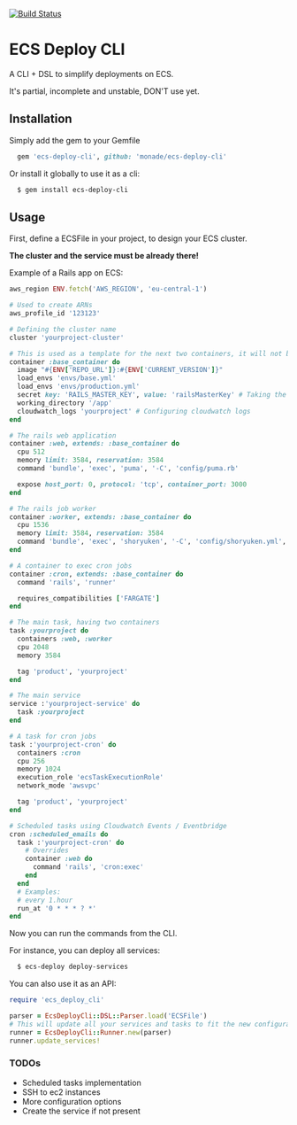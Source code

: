 [![Build Status](https://travis-ci.org/monade/ecs-deploy-cli.svg?branch=master)](https://travis-ci.org/monade/ecs-deploy-cli)

# ECS Deploy CLI

A CLI + DSL to simplify deployments on ECS.

It's partial, incomplete and unstable, DON'T use yet.

## Installation

Simply add the gem to your Gemfile

```ruby
  gem 'ecs-deploy-cli', github: 'monade/ecs-deploy-cli'
```

Or install it globally to use it as a cli:
```bash
  $ gem install ecs-deploy-cli
```

## Usage

First, define a ECSFile in your project, to design your ECS cluster.

**The cluster and the service must be already there!**

Example of a Rails app on ECS:
```ruby
aws_region ENV.fetch('AWS_REGION', 'eu-central-1')

# Used to create ARNs
aws_profile_id '123123'

# Defining the cluster name
cluster 'yourproject-cluster'

# This is used as a template for the next two containers, it will not be used inside a task
container :base_container do
  image "#{ENV['REPO_URL']}:#{ENV['CURRENT_VERSION']}"
  load_envs 'envs/base.yml'
  load_envs 'envs/production.yml'
  secret key: 'RAILS_MASTER_KEY', value: 'railsMasterKey' # Taking the secret from AWS System Manager with name "arn:aws:ssm:__AWS_REGION__:__AWS_PROFILE_ID__:parameter/railsMasterKey"
  working_directory '/app'
  cloudwatch_logs 'yourproject' # Configuring cloudwatch logs
end

# The rails web application
container :web, extends: :base_container do
  cpu 512
  memory limit: 3584, reservation: 3584
  command 'bundle', 'exec', 'puma', '-C', 'config/puma.rb'

  expose host_port: 0, protocol: 'tcp', container_port: 3000
end

# The rails job worker
container :worker, extends: :base_container do
  cpu 1536
  memory limit: 3584, reservation: 3584
  command 'bundle', 'exec', 'shoryuken', '-C', 'config/shoryuken.yml', '-R'
end

# A container to exec cron jobs
container :cron, extends: :base_container do
  command 'rails', 'runner'

  requires_compatibilities ['FARGATE']
end

# The main task, having two containers
task :yourproject do
  containers :web, :worker
  cpu 2048
  memory 3584

  tag 'product', 'yourproject'
end

# The main service
service :'yourproject-service' do
  task :yourproject
end

# A task for cron jobs
task :'yourproject-cron' do
  containers :cron
  cpu 256
  memory 1024
  execution_role 'ecsTaskExecutionRole'
  network_mode 'awsvpc'

  tag 'product', 'yourproject'
end

# Scheduled tasks using Cloudwatch Events / Eventbridge
cron :scheduled_emails do
  task :'yourproject-cron' do
    # Overrides
    container :web do
      command 'rails', 'cron:exec'
    end
  end
  # Examples:
  # every 1.hour
  run_at '0 * * * ? *'
end
```

Now you can run the commands from the CLI.

For instance, you can deploy all services:
```bash
  $ ecs-deploy deploy-services
```

You can also use it as an API:
```ruby
require 'ecs_deploy_cli'

parser = EcsDeployCli::DSL::Parser.load('ECSFile')
# This will update all your services and tasks to fit the new configuration
runner = EcsDeployCli::Runner.new(parser)
runner.update_services!
```

### TODOs

- Scheduled tasks implementation
- SSH to ec2 instances
- More configuration options
- Create the service if not present
